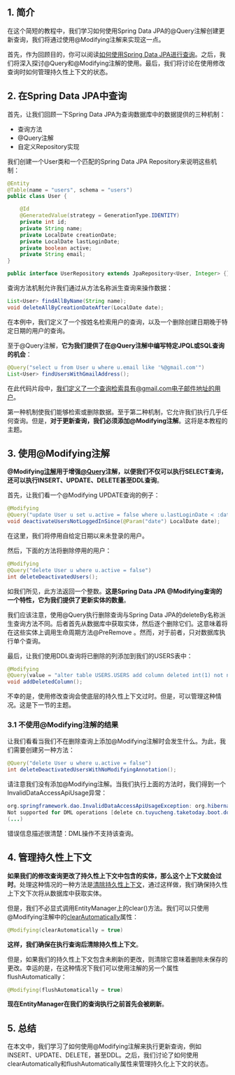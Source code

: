 ## 1. 简介

在这个简短的教程中，我们学习如何使用Spring Data JPA的@Query注解创建更新查询，我们将通过使用@Modifying注解来实现这一点。

首先，作为回顾目的，你可以阅读[如何使用Spring Data JPA进行查询]()。之后，我们将深入探讨@Query和@Modifying注解的使用。最后，我们将讨论在使用修改查询时如何管理持久性上下文的状态。

## 2. 在Spring Data JPA中查询

首先，让我们回顾一下Spring Data JPA为查询数据库中的数据提供的三种机制：

-   查询方法
-   @Query注解
-   自定义Repository实现

我们创建一个User类和一个匹配的Spring Data JPA Repository来说明这些机制：

```java
@Entity
@Table(name = "users", schema = "users")
public class User {

    @Id
    @GeneratedValue(strategy = GenerationType.IDENTITY)
    private int id;
    private String name;
    private LocalDate creationDate;
    private LocalDate lastLoginDate;
    private boolean active;
    private String email;
}
```

```java
public interface UserRepository extends JpaRepository<User, Integer> {}
```

查询方法机制允许我们通过从方法名称派生查询来操作数据：

```java
List<User> findAllByName(String name);
void deleteAllByCreationDateAfter(LocalDate date);
```

在本例中，我们定义了一个按姓名检索用户的查询，以及一个删除创建日期晚于特定日期的用户的查询。

至于@Query注解，**它为我们提供了在@Query注解中编写特定JPQL或SQL查询的机会**：

```java
@Query("select u from User u where u.email like '%@gmail.com'")
List<User> findUsersWithGmailAddress();
```

在此代码片段中，我们定义了一个查询检索具有@gmail.com电子邮件地址的用户。

第一种机制使我们能够检索或删除数据。至于第二种机制，它允许我们执行几乎任何查询。但是，**对于更新查询，我们必须添加@Modifying注解**。这将是本教程的主题。

## 3. 使用@Modifying注解

**@Modifying[注解](https://docs.spring.io/spring-data/jpa/docs/current/api/org/springframework/data/jpa/repository/Modifying.html)用于增强[@Query](https://docs.spring.io/spring-data/jpa/docs/current/api/org/springframework/data/jpa/repository/Modifying.html)注解，以便我们不仅可以执行SELECT查询，还可以执行INSERT、UPDATE、DELETE甚至DDL查询**。

首先，让我们看一个@Modifying UPDATE查询的例子：

```java
@Modifying
@Query("update User u set u.active = false where u.lastLoginDate < :date")
void deactivateUsersNotLoggedInSince(@Param("date") LocalDate date);
```

在这里，我们将停用自给定日期以来未登录的用户。

然后，下面的方法将删除停用的用户：

```java
@Modifying
@Query("delete User u where u.active = false")
int deleteDeactivatedUsers();
```

如我们所见，此方法返回一个整数。**这是Spring Data JPA @Modifying查询的一个特性，它为我们提供了更新实体的数量**。

我们应该注意，使用@Query执行删除查询与Spring Data JPA的deleteBy名称派生查询方法不同。后者首先从数据库中获取实体，然后逐个删除它们。这意味着将在这些实体上调用生命周期方法@PreRemove 。然而，对于前者，只对数据库执行单个查询。

最后，让我们使用DDL查询将已删除的列添加到我们的USERS表中：

```java
@Modifying
@Query(value = "alter table USERS.USERS add column deleted int(1) not null default 0", nativeQuery = true)
void addDeletedColumn();
```

不幸的是，使用修改查询会使底层的持久性上下文过时。但是，可以管理这种情况。这是下一节的主题。

### 3.1 不使用@Modifying注解的结果

让我们看看当我们不在删除查询上添加@Modifying注解时会发生什么。为此，我们需要创建另一种方法：

```java
@Query("delete User u where u.active = false")
int deleteDeactivatedUsersWithNoModifyingAnnotation();
```

请注意我们没有添加@Modifying注解。当我们执行上面的方法时，我们得到一个InvalidDataAccessApiUsage异常：

```java
org.springframework.dao.InvalidDataAccessApiUsageException: org.hibernate.hql.internal.QueryExecutionRequestException: 
Not supported for DML operations [delete cn.tuyucheng.taketoday.boot.domain.User u where u.active = false]
(...)
```

错误信息描述很清楚：DML操作不支持该查询。

## 4. 管理持久性上下文

**如果我们的修改查询更改了持久性上下文中包含的实体，那么这个上下文就会过时**。处理这种情况的一种方法是[清除持久性上下文](https://docs.oracle.com/javaee/7/api/javax/persistence/EntityManager.html#clear--)，通过这样做，我们确保持久性上下文下次将从数据库中获取实体。

但是，我们不必显式调用EntityManager上的clear()方法。我们可以只使用@Modifying注解中的[clearAutomatically](https://codingexplained.com/coding/java/spring-framework/updating-entities-with-update-query-spring-data-jpa)属性：

```java
@Modifying(clearAutomatically = true)
```

**这样，我们确保在执行查询后清除持久性上下文**。

但是，如果我们的持久性上下文包含未刷新的更改，则清除它意味着删除未保存的更改。幸运的是，在这种情况下我们可以使用注解的另一个属性flushAutomatically：

```java
@Modifying(flushAutomatically = true)
```

**现在EntityManager在我们的查询执行之前首先会被刷新**。

## 5. 总结

在本文中，我们学习了如何使用@Modifying注解来执行更新查询，例如INSERT、UPDATE、DELETE，甚至DDL。之后，我们讨论了如何使用clearAutomatically和flushAutomatically属性来管理持久化上下文的状态。